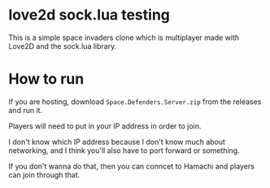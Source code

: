 # love2d sock.lua testing

This is a simple space invaders clone which is multiplayer made with Love2D and the sock.lua library.

# How to run

If you are hosting, download `Space.Defenders.Server.zip` from the releases and run it.

Players will need to put in your IP address in order to join.

I don't know which IP address because I don't know much about networking, and I think you'll also have to port forward or something.

If you don't wanna do that, then you can conncet to Hamachi and players can join through that.
